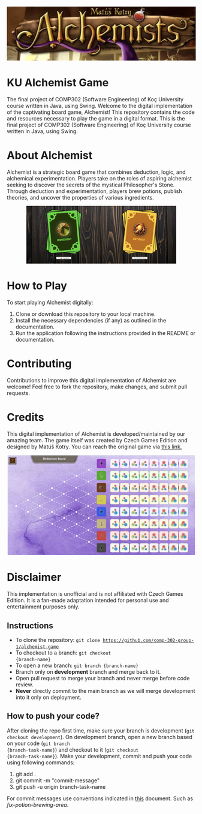 <p align="center">
<img src="images/gamename.png" width="800"/>
</p>

# KU Alchemist Game
The final project of COMP302 (Software Engineering) of Koç University course written in Java, using Swing. 
Welcome to the digital implementation of the captivating board game, Alchemist! This repository contains the code and resources necessary to play the game in a digital format. This is the final project of COMP302 (Software Engineering) of Koç University course written in Java, using Swing.

# About Alchemist

Alchemist is a strategic board game that combines deduction, logic, and alchemical experimentation. Players take on the roles of aspiring alchemist seeking to discover the secrets of the mystical Philosopher's Stone. Through deduction and experimentation, players brew potions, publish theories, and uncover the properties of various ingredients.

<p align="center">
<img src="images/cards.png" width="400"/>
</p>

# How to Play

To start playing Alchemist digitally:

1. Clone or download this repository to your local machine.
2. Install the necessary dependencies (if any) as outlined in the documentation.
3. Run the application following the instructions provided in the README or documentation.

# Contributing

Contributions to improve this digital implementation of Alchemist are welcome! Feel free to fork the repository, make changes, and submit pull requests.

# Credits

This digital implementation of Alchemist is developed/maintained by our amazing team. The game itself was created by Czech Games Edition and designed by Matúš Kotry. You can reach the original game via <a href="https://boardgamegeek.com/boardgame/161970/alchemists">this link.</a>

<p align="center">
<img src="images/deductionboard.png" width="500"/>
</p>

# Disclaimer

This implementation is unofficial and is not affiliated with Czech Games Edition. It is a fan-made adaptation intended for personal use and entertainment purposes only.



## Instructions
- To clone the repository: <code>git clone https://github.com/comp-302-group-1/alchemist-game</code>
- To checkout to a branch: <code>git checkout {branch-name}</code>
- To open a new branch: <code>git branch {branch-name}</code>
- Branch only on **development** branch and merge back to it.
- Open pull request to merge your branch and never merge before code review.
- **Never** directly commit to the main branch as we will merge development into it only on deployment.

## How to push your code?
After cloning the repo first time, make sure your branch is development (<code>git checkout development</code>). On development branch, open a new branch based on your code (<code>git branch {branch-task-name}</code>) and checkout to it (<code>git checkout {branch-task-name}</code>). Make your development, commit and push your code using following commands:
1. git add .
2. git commit -m "commit-message"
3. git push -u origin branch-task-name

For commit messages use conventions indicated in [this](https://gist.github.com/qoomon/5dfcdf8eec66a051ecd85625518cfd13) document. Such as _fix-potion-brewing-area_.

